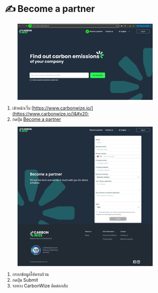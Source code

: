 # ✍️ Become a partner

<figure><img src="../.gitbook/assets/image (1) (1).png" alt=""><figcaption></figcaption></figure>

1. เข้าหน้าเว็บ [https://www.carbonwize.io/](https://www.carbonwize.io/)&#x20;
2. กดปุ่ม [Become a partner](https://www.carbonwize.io/become-partner)



<figure><img src="../.gitbook/assets/screencapture-carbonwize-io-become-partner-2024-07-17-17_00_57.png" alt=""><figcaption></figcaption></figure>

1. กรอกข้อมูลให้ครบถ้วน
2. กดปุ่ม Submit
3. รอทาง CarbonWize ติดต่อกลับ
